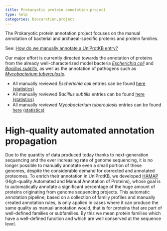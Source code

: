 ```yaml
---
title: Prokaryotic protein annotation project
type: help
categories: biocuration,project
---
```


The Prokaryotic protein annotation project focuses on the manual annotation of bacterial and archaeal-specific proteins and protein families.

See: [How do we manually annotate a UniProtKB entry?](https://www.uniprot.org/help/manual_curation)

Our major effort is currently directed towards the annotation of proteins from the already well-characterized model bacteria _[Escherichia coli](https://www.uniprot.org/taxonomy/83333)_ and _[Bacillus subtilis](https://www.uniprot.org/taxonomy/224308)_, as well as the annotation of pathogens such as _[Mycobacterium tuberculosis](https://www.uniprot.org/taxonomy/1773)_.

- All manually reviewed _Escherichia coli_ entries can be found [here](https://www.uniprot.org/uniprotkb?query=organism_id:83333+AND+reviewed:true) [(statistics)](https://www.uniprot.org/biocuration_project/Prokaryotes/statistics#Escherichiacoli)
- All manually reviewed _Bacillus subtilis_ entries can be found [here](https://www.uniprot.org/uniprotkb?query=organism_id:224308+AND+reviewed:true) [(statistics)](https://www.uniprot.org/biocuration_project/Prokaryotes/statistics#Bacillussubtilis)
- All manually reviewed _Mycobacterium tuberculosis_ entries can be found [here](https://www.uniprot.org/uniprotkb?query=organism_id:1773+AND+reviewed:true) [(statistics)](https://www.uniprot.org/biocuration_project/Prokaryotes/statistics#Mycobacteriumtuberculosis)

# High-quality automated annotation propagation

Due to the quantity of data produced today thanks to next-generation sequencing and the ever increasing rate of genome sequencing, it is no longer possible to manually annotate even a small portion of these genomes, despite the considerable demand for corrected and annotated proteomes. To enrich their annotation in UniProtKB, we developed [HAMAP](http://hamap.expasy.org/) (High-quality Automated and Manual Annotation of Proteins), whose goal is to automatically annotate a significant percentage of the huge amount of proteins originating from genome sequencing projects. This automatic annotation pipeline, based on a collection of family profiles and manually created annotation rules, is only applied in cases where it can produce the same quality as manual annotation would, that is for proteins that are part of well-defined families or subfamilies. By this we mean protein families which have a well-defined function and which are well conserved at the sequence level.
